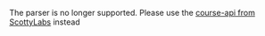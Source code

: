 The parser is no longer supported. Please use the [course-api from ScottyLabs](https://github.com/ScottyLabs/course-api) instead
